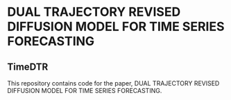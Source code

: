 # DUAL TRAJECTORY REVISED DIFFUSION MODEL FOR TIME SERIES FORECASTING
## TimeDTR
This repository contains code for the paper, DUAL TRAJECTORY REVISED DIFFUSION MODEL FOR TIME SERIES FORECASTING.
